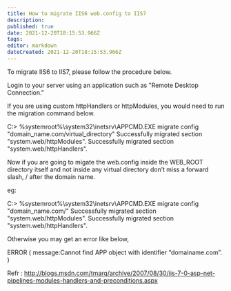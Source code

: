 ```yaml
---
title: How to migrate IIS6 web.config to IIS7
description: 
published: true
date: 2021-12-20T18:15:53.966Z
tags: 
editor: markdown
dateCreated: 2021-12-20T18:15:53.966Z
---
```


To migrate IIS6 to IIS7, please follow the procedure below.

Login to your server using an application such as "Remote Desktop Connection."

 

If you are using custom httpHandlers or httpModules, you would need to
run the migration command below.


C:\> %systemroot%\system32\inetsrv\APPCMD.EXE migrate config "domain_name.com/virtual_directory"
Successfully migrated section "system.web/httpModules".
Successfully migrated section "system.web/httpHandlers".

Now if you are going to migate the web.config inside the WEB_ROOT directory itself and not inside any virtual directory don’t miss a forward slash, / after the domain name.

eg:


C:\> %systemroot%\system32\inetsrv\APPCMD.EXE migrate config "domain_name.com/"
Successfully migrated section "system.web/httpModules".
Successfully migrated section "system.web/httpHandlers".

Otherwise you may get an error like below,

ERROR ( message:Cannot find APP object with identifier “domainame.com”. )

Refr : http://blogs.msdn.com/tmarq/archive/2007/08/30/iis-7-0-asp-net-pipelines-modules-handlers-and-preconditions.aspx